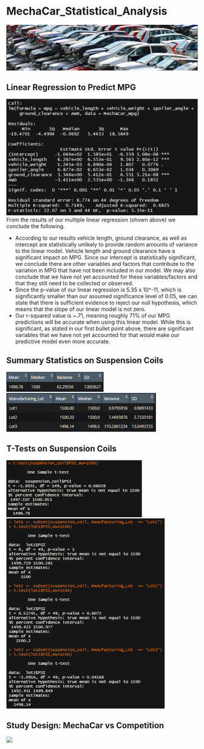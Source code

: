# MechaCar_Statistical_Analysis
![](Resources/Images/cars.PNG)
## Linear Regression to Predict MPG
![](Resources/Images/MechaCar_mpg.PNG)
<br>
From the results of our multiple linear regression (shown above) we conclude the following. 
- According to our results vehicle length, ground clearance, as well as intercept are statistically unlikely to provide random amounts of variance to the linear model. Vehicle length and ground clearance have a significant impact on MPG. Since our intercept is statistically significant, we conclude there are other variables and factors that contribute to the variation in MPG that have not been included in our model. We may also conclude that we have not yet accounted for these variables/factors and that they still need to be collected or observed.
- Since the p-value of our linear regression is 5.35 x 10^-11, which is significantly smaller than our assumed significance level of 0.05, we can state that there is sufficient evidence to reject our null hypothesis, which means that the slope of our linear model is not zero. 
- Our r-squared value is ~.71, meaning roughly 71% of our MPG predictions will be accurate when using this linear model. While this is significant, as stated in our first bullet point above, there are significant variables that we have not yet accounted for that would make our predictive model even more accurate. 
## Summary Statistics on Suspension Coils
![](Resources/Images/total_summary.PNG)
<br>
![](Resources/Images/lot_summary.PNG)
## T-Tests on Suspension Coils
![](Resources/Images/ttest_all.PNG)
<br>
![](Resources/Images/ttest.PNG)
## Study Design: MechaCar vs Competition
![](Resources/Images/?.PNG)